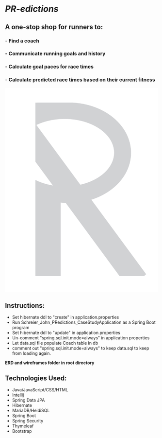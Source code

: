 # *PR-edictions*
## A one-stop shop for runners to:
### - Find a coach
### - Communicate running goals and history
### - Calculate goal paces for race times
### - Calculate predicted race times based on their current fitness

![PRLogo](src/main/resources/static/images/PRLogo.png)

## Instructions:

 - Set hibernate ddl to "create" in application.properties
 - Run Schreier_John_PRedictions_CaseStudyApplication as a Spring Boot program
 - Set hibernate ddl to "update" in application.properties
 - Un-comment "spring.sql.init.mode=always" in application properties
 - Let data.sql file populate Coach table in db
 - comment out "spring.sql.init.mode=always" to keep data.sql to keep from loading again.

 **ERD and wireframes folder in root directory**
 
## Technologies Used:

 - Java/JavaScript/CSS/HTML
 - Intellij
 - Spring Data JPA
 - Hibernate
 - MariaDB/HeidiSQL
 - Spring Boot
 - Spring Security
 - Thymeleaf
 - Bootstrap
